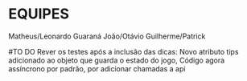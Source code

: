 # EQUIPES

Matheus/Leonardo Guaraná
João/Otávio
Guilherme/Patrick

#TO DO
Rever os testes após a inclusão das dicas: 
  Novo atributo tips adicionado ao objeto que guarda o estado do jogo,
  Código agora assíncrono por padrão, por adicionar chamadas a api